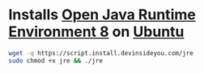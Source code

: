 # Installs [Open Java Runtime Environment 8](https://openjdk.java.net/) on [Ubuntu](https://www.ubuntu.com/)

```bash
wget -q https://script.install.devinsideyou.com/jre
sudo chmod +x jre && ./jre
```
